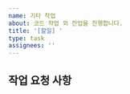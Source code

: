 ```yaml
---
name: 기타 작업
about: 코드 작업 외 잔업을 진행합니다.
title: '[할일] '
type: task
assignees: ''
---
```


## 작업 요청 사항

<!-- 어떤 업무를 진행해야 할지 설명해주세요. -->
